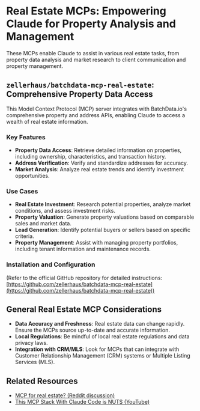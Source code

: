 
# Real Estate MCPs: Empowering Claude for Property Analysis and Management

These MCPs enable Claude to assist in various real estate tasks, from property data analysis and market research to client communication and property management.

## `zellerhaus/batchdata-mcp-real-estate`: Comprehensive Property Data Access

This Model Context Protocol (MCP) server integrates with BatchData.io's comprehensive property and address APIs, enabling Claude to access a wealth of real estate information.

### Key Features

*   **Property Data Access**: Retrieve detailed information on properties, including ownership, characteristics, and transaction history.
*   **Address Verification**: Verify and standardize addresses for accuracy.
*   **Market Analysis**: Analyze real estate trends and identify investment opportunities.

### Use Cases

*   **Real Estate Investment**: Research potential properties, analyze market conditions, and assess investment risks.
*   **Property Valuation**: Generate property valuations based on comparable sales and market data.
*   **Lead Generation**: Identify potential buyers or sellers based on specific criteria.
*   **Property Management**: Assist with managing property portfolios, including tenant information and maintenance records.

### Installation and Configuration

(Refer to the official GitHub repository for detailed instructions: [https://github.com/zellerhaus/batchdata-mcp-real-estate](https://github.com/zellerhaus/batchdata-mcp-real-estate))

## General Real Estate MCP Considerations

*   **Data Accuracy and Freshness**: Real estate data can change rapidly. Ensure the MCPs source up-to-date and accurate information.
*   **Local Regulations**: Be mindful of local real estate regulations and data privacy laws.
*   **Integration with CRM/MLS**: Look for MCPs that can integrate with Customer Relationship Management (CRM) systems or Multiple Listing Services (MLS).

## Related Resources

*   [MCP for real estate? (Reddit discussion)](https://www.reddit.com/r/ClaudeAI/comments/1h8ml8g/mcp_for_real_estate/)
*   [This MCP Stack With Claude Code is NUTS (YouTube)](https://www.youtube.com/watch?v=NkoaMsh8q5Q)


